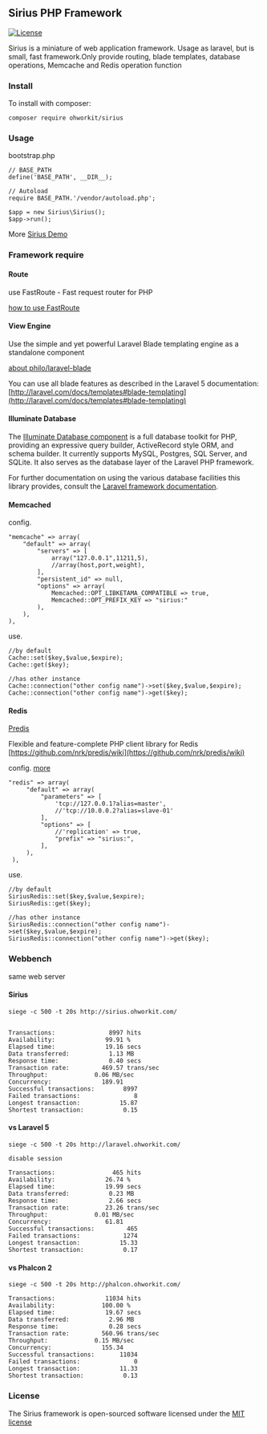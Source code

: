 ## Sirius PHP Framework

[![License](http://poser.pugx.org/laravel/framework/license.svg)](http://ohworkit.com/sirius)

Sirius is a miniature of web application framework. Usage as laravel, but is small, fast framework.Only provide routing, blade templates, database operations, Memcache and Redis operation function

### Install

To install with composer:

```
composer require ohworkit/sirius
```

### Usage

bootstrap.php

```
// BASE_PATH
define('BASE_PATH', __DIR__);

// Autoload
require BASE_PATH.'/vendor/autoload.php';

$app = new Sirius\Sirius();
$app->run();
```

More [Sirius Demo](https://github.com/ohworkit/SiriusDemo)

### Framework require


#### Route

use FastRoute - Fast request router for PHP 

[how to use FastRoute](https://github.com/nikic/FastRoute)

#### View Engine

Use the simple and yet powerful Laravel Blade templating engine as a standalone component

[about philo/laravel-blade](https://github.com/PhiloNL/Laravel-Blade)

You can use all blade features as described in the Laravel 5 documentation: [http://laravel.com/docs/templates#blade-templating](http://laravel.com/docs/templates#blade-templating)


#### Illuminate Database

The [Illuminate Database component](https://github.com/illuminate/database) is a full database toolkit for PHP, providing an expressive query builder, ActiveRecord style ORM, and schema builder. It currently supports MySQL, Postgres, SQL Server, and SQLite. It also serves as the database layer of the Laravel PHP framework.

For further documentation on using the various database facilities this library provides, consult the [Laravel framework documentation](http://laravel.com/docs).

#### Memcached

config.

```
"memcache" => array(
    "default" => array(
        "servers" => [
            array("127.0.0.1",11211,5),
            //array(host,port,weight),
        ],
        "persistent_id" => null,
        "options" => array(
            Memcached::OPT_LIBKETAMA_COMPATIBLE => true,
            Memcached::OPT_PREFIX_KEY => "sirius:"
        ),
    ),
),
```


use.

```
//by default
Cache::set($key,$value,$expire);
Cache::get($key);

//has other instance
Cache::connection("other config name")->set($key,$value,$expire);
Cache::connection("other config name")->get($key);
```
    
#### Redis

[Predis](https://github.com/nrk/predis)

Flexible and feature-complete PHP client library for Redis [https://github.com/nrk/predis/wiki](https://github.com/nrk/predis/wiki)

config. [more](https://github.com/nrk/predis)

```
"redis" => array(
     "default" => array(
         "parameters" => [
             'tcp://127.0.0.1?alias=master',
             //'tcp://10.0.0.2?alias=slave-01'
         ],
         "options" => [
             //'replication' => true,
             "prefix" => "sirius:",
         ],
     ),
 ),
```

use.

```
//by default
SiriusRedis::set($key,$value,$expire);
SiriusRedis::get($key);

//has other instance
SiriusRedis::connection("other config name")->set($key,$value,$expire);
SiriusRedis::connection("other config name")->get($key);
```

### Webbench

same web server

#### Sirius

``siege -c 500 -t 20s http://sirius.ohworkit.com/``

```

Transactions:		        8997 hits
Availability:		       99.91 %
Elapsed time:		       19.16 secs
Data transferred:	        1.13 MB
Response time:		        0.40 secs
Transaction rate:	      469.57 trans/sec
Throughput:		        0.06 MB/sec
Concurrency:		      189.91
Successful transactions:        8997
Failed transactions:	           8
Longest transaction:	       15.87
Shortest transaction:	        0.15
```

#### vs Laravel 5

``siege -c 500 -t 20s http://laravel.ohworkit.com/``

`disable session`

```
Transactions:		         465 hits
Availability:		       26.74 %
Elapsed time:		       19.99 secs
Data transferred:	        0.23 MB
Response time:		        2.66 secs
Transaction rate:	       23.26 trans/sec
Throughput:		        0.01 MB/sec
Concurrency:		       61.81
Successful transactions:         465
Failed transactions:	        1274
Longest transaction:	       15.33
Shortest transaction:	        0.17
```

#### vs Phalcon 2

``siege -c 500 -t 20s http://phalcon.ohworkit.com/``

```
Transactions:		       11034 hits
Availability:		      100.00 %
Elapsed time:		       19.67 secs
Data transferred:	        2.96 MB
Response time:		        0.28 secs
Transaction rate:	      560.96 trans/sec
Throughput:		        0.15 MB/sec
Concurrency:		      155.34
Successful transactions:       11034
Failed transactions:	           0
Longest transaction:	       11.33
Shortest transaction:	        0.13
```

### License

The Sirius framework is open-sourced software licensed under the [MIT license](http://opensource.org/licenses/MIT)
